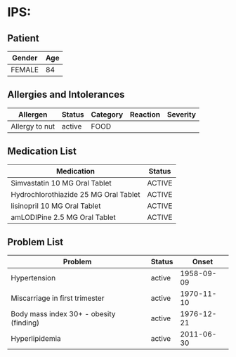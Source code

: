 # IPS:

## Patient

|Gender|Age|
|---|---|
|FEMALE|84|

## Allergies and Intolerances

|Allergen|Status|Category|Reaction|Severity|
|---|---|---|---|---|
|Allergy to nut|active|FOOD|||

## Medication List

|Medication|Status|
|---|---|
|Simvastatin 10 MG Oral Tablet|ACTIVE|
|Hydrochlorothiazide 25 MG Oral Tablet|ACTIVE|
|lisinopril 10 MG Oral Tablet|ACTIVE|
|amLODIPine 2.5 MG Oral Tablet|ACTIVE|

## Problem List

|Problem|Status|Onset|
|---|---|---|
|Hypertension|active|1958-09-09|
|Miscarriage in first trimester|active|1970-11-10|
|Body mass index 30+ - obesity (finding)|active|1976-12-21|
|Hyperlipidemia|active|2011-06-30|
